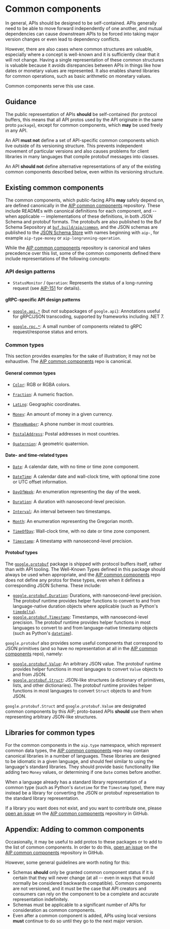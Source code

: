 # Common components

In general, APIs should be designed to be self-contained. APIs generally need
to be able to move forward independently of one another, and mutual
dependencies can cause downstream APIs to be forced into taking major version
changes or even lead to dependency conflicts.

However, there are also cases where common structures are valuable, especially
where a concept is well-known and it is sufficiently clear that it will not
change. Having a single representation of these common structures is valuable
because it avoids disrepancies between APIs in things like how dates or
monetary values are represented. It also enables shared libraries for common
operations, such as basic arithmetic on monetary values.

Common components serve this use case.

## Guidance

The public representation of APIs **should** be self-contained (for protocol
buffers, this means that all API protos used by the API originate in the same
proto `package`), except for common components, which **may** be used freely in
any API.

An API **must not** define a set of API-specific common components which live
outside of its versioning structure. This prevents independent movement of
particular versions and also causes problems for client libraries in many
languages that compile protobuf messages into classes.

An API **should not** define alternative representations of any of the existing
common components described below, even within its versioning structure.

## Existing common components

The common components, which public-facing APIs **may** safely depend on, are
defined canonically in the [AIP common components][] repository. These include
READMEs with canonical definitions for each component, and -- when applicable
-- implementations of these definitions, in both JSON Schema and protobuf
formats. The protobufs are also published to the Buf Schema Sepository at
[`buf.build/aip/common`][buf], and the JSON schemas are published to the [JSON
Schema Store][] with names beginning with `aip-`, for example `aip-type-money`
or `aip-longrunning-operation`.

While the [AIP common components][] repository is canonical and takes
precedence over this list, some of the common components defined there include
representations of the following concepts:

### API design patterns

- `StatusMonitor` / `Operation`: Represents the status of a long-running
  request (see [AIP-151][] for details).

#### gRPC-specific API design patterns

- [`google.api.*`][api] (but _not_ subpackages of `google.api`): Annotations
  useful for gRPC/JSON transcoding, supported by frameworks including .NET 7.

- [`google.rpc.*`][rpc]: A small number of components related to gRPC
  request/response status and errors.

### Common types

This section provides examples for the sake of illustration; it may not be
exhaustive. The [AIP common components][] repo is canonical.

#### General common types

- [`Color`][color]: RGB or RGBA colors.

- [`Fraction`][fraction]: A numeric fraction.

- [`LatLng`][lat_lng]: Geographic coordinates.

- [`Money`][money]: An amount of money in a given currency.

- [`PhoneNumber`][phone_number]: A phone number in most countries.

- [`PostalAddress`][postal_address]: Postal addresses in most countries.

- [`Quaternion`][quaternion]: A geometric quaternion.

#### Date- and time-related types

- [`Date`][date]: A calendar date, with no time or time zone component.

- [`DateTime`][date_time]: A calendar date and wall-clock time, with optional
  time zone or UTC offset information.

- [`DayOfWeek`][day_of_week]: An enumeration representing the day of the week.

- [`Duration`][duration]: A duration with nanosecond-level precision.

- [`Interval`][interval]: An interval between two timestamps.

- [`Month`][month]: An enumeration representing the Gregorian month.

- [`TimeOfDay`][time_of_day]: Wall-clock time, with no date or time zone
  component.

- [`Timestamp`][timestamp]: A timestamp with nanosecond-level precision.

#### Protobuf types

The [`google.protobuf`][protobuf] package is shipped with protocol buffers
itself, rather than with API tooling. The Well-Known Types defined in this
package should always be used when appropriate, and the [AIP common
components][] repo does not define any protos for these types, even when it
defines a corresponding JSON Schema. These include:

- [`google.protobuf.Duration`][duration]: Durations, with nanosecond-level
  precision. The protobuf runtime provides helper functions to convert to and
  from language-native duration objects where applicable (such as Python's
  [`timedelta`][timedelta]).
- [`google.protobuf.Timestamp`][timestamp]: Timestamps, with nanosecond-level
  precision. The protobuf runtime provides helper functions in most languages
  to convert to and from language-native timestamp objects (such as Python's
  [`datetime`][datetime]).

`google.protobuf` also provides some useful components that correspond to JSON
primitives (and so have no representation at all in the [AIP common
components][] repo), namely:

- [`google.protobuf.Value`][struct]: An arbitrary JSON value. The protobuf
  runtime provides helper functions in most languages to convert `Value`
  objects to and from JSON.
- [`google.protobuf.Struct`][struct]: JSON-like structures (a dictionary of
  primitives, lists, and other dictionaries). The protobuf runtime provides
  helper functions in most languages to convert `Struct` objects to and from
  JSON.

`google.protobuf.Struct` and `google.protobuf.Value` are designated common
components by this AIP; proto-based APIs **should** use them when representing
arbitrary JSON-like structures.

## Libraries for common types

For the common components in the `aip.type` namespace, which represent common
data types, the [AIP common components][] repo may contain canonical libraries
in a number of languages. These libraries are designed to be idiomatic in a
given language, and should feel similar to using the language's standard
libraries. They should provide basic functionality like adding two `Money`
values, or determining if one `Date` comes before another.

When a language already has a standard library representation of a common type
(such as Python's `datetime` for the `Timestamp` type), there may instead be a
library for converting the JSON or protobuf representation to the standard
library representation.

If a library you want does not exist, and you want to contribute one, please
[open an issue][] on the [AIP common components][] repository in GitHub.

## Appendix: Adding to common components

Occasionally, it may be useful to add protos to these packages or to add to the
list of common components. In order to do this, [open an issue][] on the [AIP
common components][] repository in GitHub.

However, some general guidelines are worth noting for this:

- Schemas **should** only be granted common component status if it is certain
  that they will never change (at all -- even in ways that would normally be
  considered backwards compatible). Common components are not versioned, and it
  must be the case that API creators and consumers can rely on the component to
  be a complete and accurate representation indefinitely.
- Schemas must be applicable to a significant number of APIs for consideration
  as common components.
- Even after a common component is added, APIs using local versions **must**
  continue to do so until they go to the next major version.

<!-- prettier-ignore-start -->
[api]: https://github.com/googleapis/googleapis/tree/master/google/api
[rpc]: https://github.com/googleapis/googleapis/tree/master/google/rpc

[color]: https://github.com/aip-dev/common-components/tree/master/aip/type/color
[fraction]: https://github.com/aip-dev/common-components/tree/master/aip/type/fraction
[lat_lng]: https://github.com/aip-dev/common-components/tree/master/aip/type/lat_lng
[money]: https://github.com/aip-dev/common-components/tree/master/aip/type/money
[phone_number]: https://github.com/aip-dev/common-components/tree/master/aip/type/phone_number
[postal_address]: https://github.com/aip-dev/common-components/tree/master/aip/type/postal_address
[quaternion]: https://github.com/aip-dev/common-components/tree/master/aip/type/quaternion

[date]: https://github.com/aip-dev/common-components/tree/master/aip/type/date
[date_time]: https://github.com/aip-dev/common-components/tree/master/aip/type/date_time
[day_of_week]: https://github.com/aip-dev/common-components/tree/master/aip/type/day_of_week
[duration]: https://github.com/aip-dev/common-components/tree/master/aip/type/duration
[interval]: https://github.com/aip-dev/common-components/tree/master/aip/type/interval
[month]: https://github.com/aip-dev/common-components/tree/master/aip/type/month
[time_of_day]: https://github.com/aip-dev/common-components/tree/master/aip/type/time_of_day
[timestamp]: https://github.com/aip-dev/common-components/tree/master/aip/type/timestamp

[datetime]: https://docs.python.org/3/library/datetime.html#datetime.datetime
[duration]: https://github.com/protocolbuffers/protobuf/blob/master/src/google/protobuf/duration.proto
[protobuf]: https://github.com/protocolbuffers/protobuf/tree/main/src/google/protobuf
[struct]: https://github.com/protocolbuffers/protobuf/blob/master/src/google/protobuf/struct.proto
[timedelta]: https://docs.python.org/3/library/datetime.html#datetime.timedelta
[timestamp]: https://github.com/protocolbuffers/protobuf/blob/master/src/google/protobuf/timestamp.proto

[open an issue]: https://github.com/aip-dev/common-components/issues
[aip common components]: https://github.com/aip-dev/common-components
[json schema store]: https://www.schemastore.org/json/
[aip-151]: ../0151
[buf]: https://buf.build/aip/type
<!-- prettier-ignore-end -->
